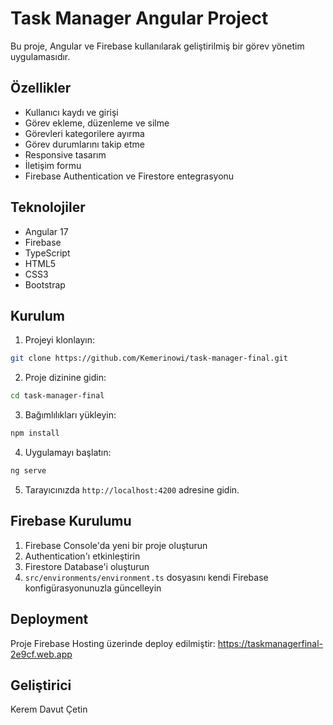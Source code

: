# Task Manager Angular Project

Bu proje, Angular ve Firebase kullanılarak geliştirilmiş bir görev yönetim uygulamasıdır.

## Özellikler

- Kullanıcı kaydı ve girişi
- Görev ekleme, düzenleme ve silme
- Görevleri kategorilere ayırma
- Görev durumlarını takip etme
- Responsive tasarım
- İletişim formu
- Firebase Authentication ve Firestore entegrasyonu

## Teknolojiler

- Angular 17
- Firebase
- TypeScript
- HTML5
- CSS3
- Bootstrap

## Kurulum

1. Projeyi klonlayın:

```bash
git clone https://github.com/Kemerinowi/task-manager-final.git
```

2. Proje dizinine gidin:

```bash
cd task-manager-final
```

3. Bağımlılıkları yükleyin:

```bash
npm install
```

4. Uygulamayı başlatın:

```bash
ng serve
```

5. Tarayıcınızda `http://localhost:4200` adresine gidin.

## Firebase Kurulumu

1. Firebase Console'da yeni bir proje oluşturun
2. Authentication'ı etkinleştirin
3. Firestore Database'i oluşturun
4. `src/environments/environment.ts` dosyasını kendi Firebase konfigürasyonunuzla güncelleyin

## Deployment

Proje Firebase Hosting üzerinde deploy edilmiştir:
https://taskmanagerfinal-2e9cf.web.app

## Geliştirici

Kerem Davut Çetin
